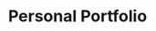 ---
title: "Personal Portfolio"
title_fr: "Personal Portfolio"
order: 7
description: "Fake product landing page I realised for the 'Responsive Web Design' certification on freeCodeCamp"
description_fr: "Fake product landing page I realised for the 'Responsive Web Design' certification on freeCodeCamp"
featuredImage: ../images/fcc-personal-portfolio.jpg
url: "https://codepen.io/anhek/debug/JjPWeqx"
tags: ["webdesign", "html", "scss"]
tags_fr: ["webdesign", "html", "scss"]
---